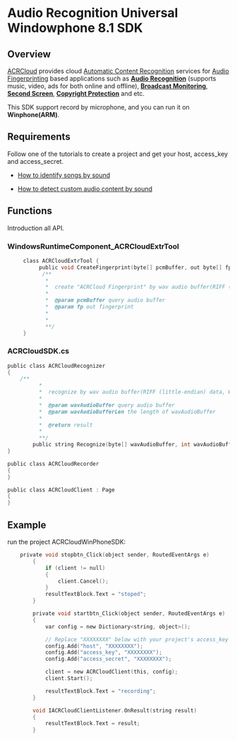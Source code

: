 # Audio Recognition Universal Windowphone 8.1 SDK

## Overview
  [ACRCloud](https://www.acrcloud.com/) provides cloud [Automatic Content Recognition](https://www.acrcloud.com/docs/introduction/automatic-content-recognition/) services for [Audio Fingerprinting](https://www.acrcloud.com/docs/introduction/audio-fingerprinting/) based applications such as **[Audio Recognition](https://www.acrcloud.com/music-recognition)** (supports music, video, ads for both online and offline), **[Broadcast Monitoring](https://www.acrcloud.com/broadcast-monitoring)**, **[Second Screen](https://www.acrcloud.com/second-screen-synchronization)**, **[Copyright Protection](https://www.acrcloud.com/copyright-protection-de-duplication)** and etc.<br>
  
  This SDK support record by microphone, and you can run it on **Winphone(ARM)**. 

## Requirements
Follow one of the tutorials to create a project and get your host, access_key and access_secret.

 * [How to identify songs by sound](https://www.acrcloud.com/docs/tutorials/identify-music-by-sound/)
 
 * [How to detect custom audio content by sound](https://www.acrcloud.com/docs/tutorials/identify-audio-custom-content/)
 
## Functions
Introduction all API.
### WindowsRuntimeComponent_ACRCloudExtrTool
```c
     class ACRCloudExtrTool {
          public void CreateFingerprint(byte[] pcmBuffer, out byte[] fp);
           /**
            *
            *  create "ACRCloud Fingerprint" by wav audio buffer(RIFF (little-endian) data, WAVE audio, Microsoft PCM, 16 bit, mono 8000 Hz) 
            *
            *  @param pcmBuffer query audio buffer
            *  @param fp out fingerprint
            *  
            *
            **/ 
     }
```

### ACRCloudSDK.cs
```c
public class ACRCloudRecognizer
{
    /**
          *
          *  recognize by wav audio buffer(RIFF (little-endian) data, WAVE audio, Microsoft PCM, 16 bit, mono 8000 Hz) 
          *
          *  @param wavAudioBuffer query audio buffer
          *  @param wavAudioBufferLen the length of wavAudioBuffer
          *  
          *  @return result 
          *
          **/
        public string Recognize(byte[] wavAudioBuffer, int wavAudioBufferLen)
}

public class ACRCloudRecorder
{
}

public class ACRCloudClient : Page
{
}
```
## Example
run the project ACRCloudWinPhoneSDK: <br>
```c
	private void stopbtn_Click(object sender, RoutedEventArgs e)
        {
            if (client != null)
            {
                client.Cancel();
            }
            resultTextBlock.Text = "stoped";
        }

        private void startbtn_Click(object sender, RoutedEventArgs e)
        {
            var config = new Dictionary<string, object>();

            // Replace "XXXXXXXX" below with your project's access_key and access_secret
            config.Add("host", "XXXXXXXX");            
            config.Add("access_key", "XXXXXXXX");
            config.Add("access_secret", "XXXXXXXX");

            client = new ACRCloudClient(this, config);
            client.Start();

            resultTextBlock.Text = "recording";
        }

        void IACRCloudClientListener.OnResult(string result)
        {
            resultTextBlock.Text = result;
        }
```
